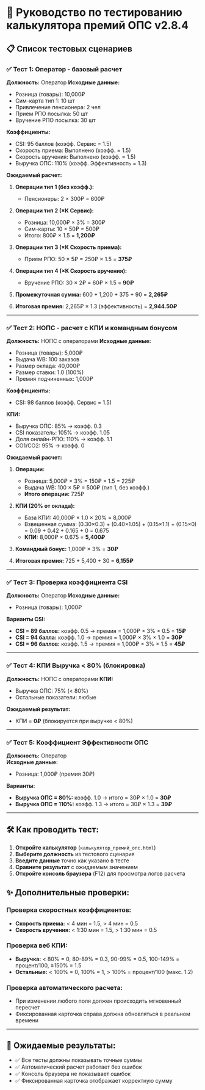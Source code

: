 # 🧮 Руководство по тестированию калькулятора премий ОПС v2.8.4

## 📋 Список тестовых сценариев

### ✅ Тест 1: Оператор - базовый расчет
**Должность:** Оператор
**Исходные данные:**
- Розница (товары): 10,000₽
- Сим-карта тип 1: 10 шт
- Привлечение пенсионера: 2 чел
- Прием РПО посылка: 50 шт
- Вручение РПО посылка: 30 шт

**Коэффициенты:**
- CSI: 95 баллов (коэфф. Сервис = 1.5)
- Скорость приема: Выполнено (коэфф. = 1.5)
- Скорость вручения: Выполнено (коэфф. = 1.5)
- Выручка ОПС: 110% (коэфф. Эффективность = 1.3)

**Ожидаемый расчет:**
1. **Операции тип 1 (без коэфф.):** 
   - Пенсионеры: 2 × 300₽ = 600₽
   
2. **Операции тип 2 (×К Сервис):**
   - Розница: 10,000₽ × 3% = 300₽
   - Сим-карты: 10 × 50₽ = 500₽
   - Итого: 800₽ × 1.5 = **1,200₽**

3. **Операции тип 3 (×К Скорость приема):**
   - Прием РПО: 50 × 5₽ = 250₽ × 1.5 = **375₽**

4. **Операции тип 4 (×К Скорость вручения):**
   - Вручение РПО: 30 × 2₽ = 60₽ × 1.5 = **90₽**

5. **Промежуточная сумма:** 600 + 1,200 + 375 + 90 = **2,265₽**

6. **Итоговая премия:** 2,265₽ × 1.3 (эффективность) = **2,944.50₽**

---

### ✅ Тест 2: НОПС - расчет с КПИ и командным бонусом
**Должность:** НОПС с операторами
**Исходные данные:**
- Розница (товары): 5,000₽  
- Выдача WB: 100 заказов
- Размер оклада: 40,000₽
- Размер ставки: 1.0 (100%)
- Премия подчиненных: 1,000₽

**Коэффициенты:**
- CSI: 98 баллов (коэфф. Сервис = 1.5)

**КПИ:**
- Выручка ОПС: 85% → коэфф. 0.3
- CSI показатель: 105% → коэфф. 1.05
- Доля онлайн-РПО: 110% → коэфф. 1.1  
- CO1/CO2: 95% → коэфф. 0

**Ожидаемый расчет:**
1. **Операции:**
   - Розница: 5,000₽ × 3% = 150₽ × 1.5 = 225₽
   - Выдача WB: 100 × 5₽ = 500₽ (тип 1, без коэфф.)
   - **Итого операции:** 725₽

2. **КПИ (20% от оклада):**
   - База КПИ: 40,000₽ × 1.0 × 20% = 8,000₽
   - Взвешенная сумма: (0.30×0.3) + (0.40×1.05) + (0.15×1.1) + (0.15×0) = 0.09 + 0.42 + 0.165 + 0 = 0.675
   - **КПИ:** 8,000₽ × 0.675 = **5,400₽**

3. **Командный бонус:** 1,000₽ × 3% = **30₽**

4. **Итоговая премия:** 725 + 5,400 + 30 = **6,155₽**

---

### ✅ Тест 3: Проверка коэффициента CSI
**Должность:** Оператор
**Исходные данные:**
- Розница (товары): 1,000₽

**Варианты CSI:**
- **CSI = 89 баллов:** коэфф. 0.5 → премия = 1,000₽ × 3% × 0.5 = **15₽**
- **CSI = 94 балла:** коэфф. 1.0 → премия = 1,000₽ × 3% × 1.0 = **30₽**  
- **CSI = 96 баллов:** коэфф. 1.5 → премия = 1,000₽ × 3% × 1.5 = **45₽**

---

### ✅ Тест 4: КПИ Выручка < 80% (блокировка)
**Должность:** НОПС с операторами
**КПИ:**
- Выручка ОПС: 75% (< 80%)
- Остальные показатели: любые

**Ожидаемый результат:** 
- КПИ = **0₽** (блокируется при выручке < 80%)

---

### ✅ Тест 5: Коэффициент Эффективности ОПС
**Должность:** Оператор  
**Исходные данные:**
- Розница: 1,000₽ (премия 30₽)

**Варианты:**
- **Выручка ОПС = 80%:** коэфф. 1.0 → итого = 30₽ × 1.0 = **30₽**
- **Выручка ОПС = 110%:** коэфф. 1.3 → итого = 30₽ × 1.3 = **39₽**

---

## 🛠️ Как проводить тест:

1. **Откройте калькулятор** (`калькулятор_премий_опс.html`)
2. **Выберите должность** из тестового сценария
3. **Введите данные** точно как указано в тесте
4. **Сравните результат** с ожидаемым значением
5. **Откройте консоль браузера** (F12) для просмотра логов расчета

## ✨ Дополнительные проверки:

### Проверка скоростных коэффициентов:
- **Скорость приема:** < 4 мин = 1.5, > 4 мин = 0.5
- **Скорость вручения:** < 1:30 мин = 1.5, > 1:30 мин = 0.5

### Проверка веб КПИ:
- **Выручка:** < 80% = 0, 80-89% = 0.3, 90-99% = 0.5, 100-149% = процент/100, ≥150% = 1.5
- **Остальные:** < 100% = 0, 100% = 1, > 100% = процент/100 (макс. 1.2)

### Проверка автоматического расчета:
- При изменении любого поля должен происходить мгновенный пересчет
- Фиксированная карточка справа должна обновляться в реальном времени

---

## 🎯 Ожидаемые результаты:
- ✅ Все тесты должны показывать точные суммы
- ✅ Автоматический расчет работает без ошибок  
- ✅ Консоль браузера не показывает ошибок
- ✅ Фиксированная карточка отображает корректную сумму 